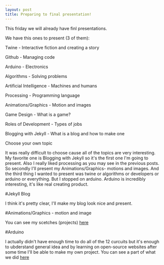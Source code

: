 ```yaml
---
layout: post
title: Preparing to final presentation!
---
```

This friday we will already have finl presentations. 

We have this ones to present (3 of them):

Twine - Interactive fiction and creating a story

Github - Managing code

Arduino - Electronics

Algorithms - Solving problems

Artificial Intelligence - Machines and humans

Processing - Programming language

Animations/Graphics - Motion and images

Game Design - What is a game?

Roles of Development - Types of jobs

Blogging with Jekyll - What is a blog and how to make one

Choose your own topic

It was really difficult to choose cause all of the topics are very interesting. My favorite one is Blogging with Jekyll so it's the first one I'm going to present. 
Also I really liked processing as you may see in the previous posts. So secondly I'll present my Animations/Graphics- motions and images. And the third thing I wanted to present was twine or algorithms or developers or arduino or everything. But I stopped on arduino. Arduino is incredibly interesting, it's like real creating product.

#Jekyll Blog

I think it's pretty clear, I'll make my blog look nice and present.

#Animations/Graphics - motion and image

You can see my scetches (projects) [here](https://sanachinaliyeva.github.io/processing/)

#Arduino

I actually didn't have enough time to do all of the 12 curcuits but it's enough to ubderstand general idea and by learning on open-source websites after some time I'll be able to make my own project.
You can see a part of what we did [here](https://sanachinaliyeva.github.io/arduino/)

